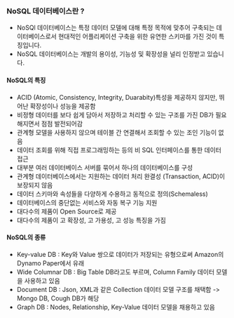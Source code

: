 ### NoSQL 데이터베이스란 ?

- NoSQl 데이터베이스는 특정 데이터 모델에 대해 특정 목적에 맞추어 구축되는 데이터베이스로서 현대적인 어플리케이션 구축을 위한 유연한 스키마를 가진 것이 특징입니다.
- NoSQL 데이터베이스는 개발의 용이성, 기능성 및 확장성을 널리 인정받고 있습니다.

#### NoSQL의 특징

- ACID (Atomic, Consistency, Integrity, Duarabity)특성을 제공하지 않지만, 뛰어난 확장성이나 성능을 제공함
- 비정형 데이터를 보다 쉽게 담아서 저장하고 처리할 수 있는 구조를 가진 DB가 필요해지면서 점점 발전되어감
- 관계형 모델을 사용하지 않으며 테이블 간 연결해서 조회할 수 있는 조인 기능이 없음
- 데이터 조회를 위해 직접 프로그래밍하는 등의 비 SQL 인터페이스를 통한 데이터 접근
- 대부분 여러 데이터베이스 서버를 묶어서 하나의 데이터베이스를 구성
- 관계형 데이터베이스에서는 지원하는 데이터 처리 완결성 (Transaction, ACID)이 보장되지 않음
- 데이터 스키마와 속성들을 다양하게 수용하고 동적으로 정의(Schemaless)
- 데이터베이스의 중단없는 서비스와 자동 복구 기능 지원
- 대다수의 제품이 Open Source로 제공
- 대다수의 제품이 고 확장성, 고 가용성, 고 성능 특징을 가짐

#### NoSQL의 종류

- Key-value DB : Key와 Value 쌍으로 데이터가 저장되는 유형으로써 Amazon의 Dynamo Paper에서 유래
- Wide Columnar DB : Big Table DB라고도 부르며, Column Family 데이터 모델을 사용하고 있음
- Document DB : Json, XML과 같은 Collection 데이터 모델 구조를 채택함 -> Mongo DB, Cough DB가 해당
- Graph DB : Nodes, Relationship, Key-Value 데이터 모델을 채용하고 있음
